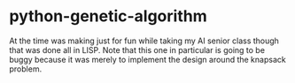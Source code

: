 # python-genetic-algorithm
At the time was making just for fun while taking my AI senior class though that was done all in LISP. Note that this one in particular is going to be buggy because it was merely to implement the design around the knapsack problem.
